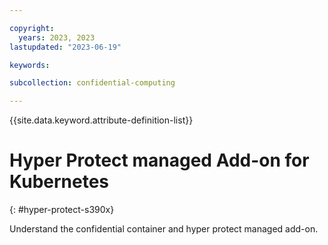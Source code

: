 ```yaml
---

copyright:
  years: 2023, 2023
lastupdated: "2023-06-19"

keywords: 

subcollection: confidential-computing

---
```


{{site.data.keyword.attribute-definition-list}}

# Hyper Protect managed Add-on for Kubernetes
{: #hyper-protect-s390x}

Understand the confidential container and hyper protect managed add-on.
